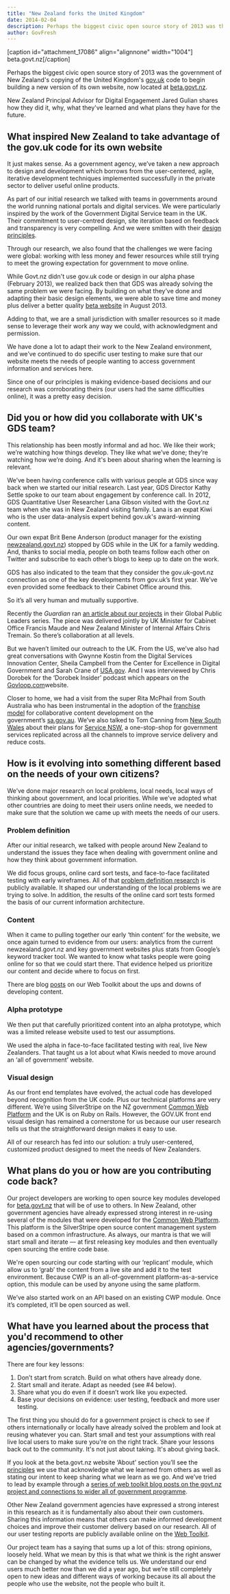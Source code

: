 ```yaml
---
title: "New Zealand forks the United Kingdom"
date: 2014-02-04
description: Perhaps the biggest civic open source story of 2013 was the government of New Zealand's copying of the United Kingdom's gov.uk code to begin building a new version of its own website.
author: GovFresh
---
```


[caption id="attachment_17086" align="alignnone" width="1004"] beta.govt.nz[/caption]

Perhaps the biggest civic open source story of 2013 was the government of New Zealand's copying of the United Kingdom's <a href="http://gov.uk">gov.uk</a> code to begin building a new version of its own website, now located at <a href="https://beta.govt.nz/">beta.govt.nz</a>.

<!--more-->

New Zealand Principal Advisor for Digital Engagement Jared Gulian shares how they did it, why, what they've learned and what plans they have for the future.

<h2>What inspired New Zealand to take advantage of the gov.uk code for its own website</h2>

It just makes sense. As a government agency, we’ve taken a new approach to design and development which borrows from the user-centered, agile, iterative development techniques implemented successfully in the private sector to deliver useful online products.

As part of our initial research we talked with teams in governments around the world running national portals and digital services. We were particularly inspired by the work of the Government Digital Service team in the UK. Their commitment to user-centred design, site iteration based on feedback and transparency is very compelling. And we were smitten with their <a href="https://www.gov.uk/design-principles">design principles</a>.

Through our research, we also found that the challenges we were facing were global: working with less money and fewer resources while still trying to meet the growing expectation for government to move online.

While Govt.nz didn't use gov.uk code or design in our alpha phase (February 2013), we realized back then that GDS was already solving the same problem we were facing. By building on what they’ve done and adapting their basic design elements, we were able to save time and money plus deliver a better quality <a href="http://beta.govt.nz">beta website</a> in August 2013.

Adding to that, we are a small jurisdiction with smaller resources so it made sense to leverage their work any way we could, with acknowledgment and permission.

We have done a lot to adapt their work to the New Zealand environment, and we’ve continued to do specific user testing to make sure that our website meets the needs of people wanting to access government information and services here.</p>
<p>Since one of our principles is making evidence-based decisions and our research was corroborating theirs (our users had the same difficulties online), it was a pretty easy decision.

<h2>Did you or how did you collaborate with UK's GDS team?</h2>

This relationship has been mostly informal and ad hoc. We like their work; we’re watching how things develop. They like what we’ve done; they’re watching how we’re doing. And it's been about sharing when the learning is relevant.

We’ve been having conference calls with various people at GDS since way back when we started our initial research. Last year, GDS Director Kathy Settle spoke to our team about engagement by conference call. In 2012, GDS Quantitative User Researcher Lana Gibson visited with the Govt.nz team when she was in New Zealand visiting family. Lana is an expat Kiwi who is the user data-analysis expert behind gov.uk's award-winning content.

Our own expat Brit Bene Anderson (product manager for the existing <a href="http://newzealand.govt.nz">newzealand.govt.nz</a>) stopped by GDS while in the UK for a family wedding. And, thanks to social media, people on both teams follow each other on Twitter and subscribe to each other’s blogs to keep up to date on the work.

GDS has also indicated to the team that they consider the gov.uk-govt.nz connection as one of the key developments from gov.uk’s first year. We’ve even provided some feedback to their Cabinet Office around this.

So it’s all very human and mutually supportive.

Recently the <em>Guardian</em> ran <a href="http://www.theguardian.com/public-leaders-network/2014/jan/07/new-zealand-uk-digital-revolution">an article about our projects</a> in their Global Public Leaders series. The piece was delivered jointly by UK Minister for Cabinet Office Francis Maude and New Zealand Minister of Internal Affairs Chris Tremain. So there’s collaboration at all levels.

But we haven’t limited our outreach to the UK. From the US, we’ve also had great conversations with Gwynne Kostin from the Digital Services Innovation Center, Sheila Campbell from the Center for Excellence in Digital Government and Sarah Crane of <a href="http://www.usa.gov/">USA.gov</a>. And I was interviewed by Chris Dorobek for the ‘Dorobek Insider’ podcast which appears on the <a href="http://www.govloop.com/profiles/blogs/new-zealand-s-launches-a-user-centered-government-website">Govloop.com</a>website.

Closer to home, we had a visit from the super Rita McPhail from South Australia who has been instrumental in the adoption of the <a href="https://www.oasis-open.org/committees/tc_home.php?wg_abbrev=tgf">franchise model</a> for collaborative content development on the government’s <a href="http://sa.gov.au/">sa.gov.au</a>. We’ve also talked to Tom Canning from <a href="http://www.nsw.gov.au/">New South Wales</a> about their plans for <a href="http://servicensw.nsw.gov.au/">Service NSW</a>, a one-stop-shop for government services replicated across all the channels to improve service delivery and reduce costs.

<h2>How is it evolving into something different based on the needs of your own citizens?</h2>

We’ve done major research on local problems, local needs, local ways of thinking about government, and local priorities. While we’ve adopted what other countries are doing to meet their users online needs, we needed to make sure that the solution we came up with meets the needs of our users.

<h3>Problem definition</h3>

After our initial research, we talked with people around New Zealand to understand the issues they face when dealing with government online and how they think about government information.

We did focus groups, online card sort tests, and face-to-face facilitated testing with early wireframes. All of that <a href="https://webtoolkit.govt.nz/blog/2012/11/are-we-delivering-what-people-want/">problem definition research</a> is publicly available. It shaped our understanding of the local problems we are trying to solve. In addition, the results of the online card sort tests formed the basis of our current information architecture.

<h3>Content</h3>

When it came to pulling together our early ‘thin content’ for the website, we once again turned to evidence from our users: analytics from the current newzealand.govt.nz and key government websites plus stats from Google’s keyword tracker tool. We wanted to know what tasks people were going online for so that we could start there. That evidence helped us prioritize our content and decide where to focus on first.

There are blog <a href="https://webtoolkit.govt.nz/?s=beta+content&amp;in=all">posts</a> on our Web Toolkit about the ups and downs of developing content.

<h3>Alpha prototype</h3>

We then put that carefully prioritized content into an alpha prototype, which was a limited release website used to test our assumptions.

We used the alpha in face-to-face facilitated testing with real, live New Zealanders. That taught us a lot about what Kiwis needed to move around an ‘all of government’ website.

<h3>Visual design</h3>

As our front end templates have evolved, the actual code has developed beyond recognition from the UK code. Plus our technical platforms are very different. We’re using SilverStripe on the NZ government <a href="http://www.cwp.govt.nz">Common Web Platform</a> and the UK is on Ruby on Rails. However, the GOV.UK front end visual design has remained a cornerstone for us because our user research tells us that the straightforward design makes it easy to use.

All of our research has fed into our solution: a truly user-centered, customized product designed to meet the needs of New Zealanders.

<h2>What plans do you or how are you contributing code back?</h2>

Our project developers are working to open source key modules developed for <a href="http://beta.govt.nz">beta.govt.nz</a> that will be of use to others. In New Zealand, other government agencies have already expressed strong interest in re-using several of the modules that were developed for the <a href="http://www.cwp.govt.nz/">Common Web Platform</a>. This platform is the SilverStripe open source content management system based on a common infrastructure. As always, our mantra is that we will start small and iterate — at first releasing key modules and then eventually open sourcing the entire code base.

We're open sourcing our code starting with our ‘replicant’ module, which allow us to ‘grab’ the content from a live site and add it to the test environment. Because CWP is an all-of-government platform-as-a-service option, this module can be used by anyone using the same platform.

We’ve also started work on an API based on an existing CWP module. Once it’s completed, it’ll be open sourced as well.

<h2>What have you learned about the process that you'd recommend to other agencies/governments?</h2>

There are four key lessons:

<ol>
	<li>Don’t start from scratch. Build on what others have already done.</li>
	<li>Start small and iterate. Adapt as needed (see #4 below).</li>
	<li>Share what you do even if it doesn’t work like you expected.</li>
	<li>Base your decisions on evidence: user testing, feedback and more user testing.</li>
</ol>

The first thing you should do for a government project is check to see if others internationally or locally have already solved the problem and look at reusing whatever you can. Start small and test your assumptions with real live local users to make sure you're on the right track. Share your lessons back out to the community. It's not just about taking. It's about giving back.

If you look at the beta.govt.nz website ‘About’ section you’ll see the <a href="https://beta.govt.nz/about/the-beta-project/">principles</a> we use that acknowledge what we learned from others as well as stating our intent to keep sharing what we learn as we go. And we’ve tried to lead by example through a <a href="https://webtoolkit.govt.nz/blog/category/newzealandgovtnz/">series of web toolkit blog posts on the govt.nz project and connections to wider all of government programme</a>.

Other New Zealand government agencies have expressed a strong interest in this research as it is fundamentally also about their own customers. Sharing this information means that others can make informed development choices and improve their customer delivery based on our research. All of our user testing reports are publicly available online on the <a href="https://webtoolkit.govt.nz/">Web Toolkit</a>.

Our project team has a saying that sums up a lot of this: strong opinions, loosely held. What we mean by this is that what we think is the right answer can be changed by what the evidence tells us. We understand our end users much better now than we did a year ago, but we’re still completely open to new ideas and different ways of working because its all about the people who use the website, not the people who built it.
